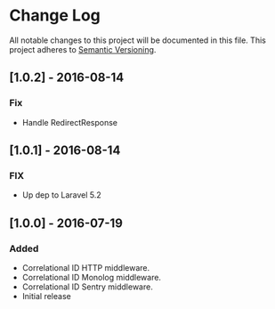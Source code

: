 # Change Log
All notable changes to this project will be documented in this file.
This project adheres to [Semantic Versioning](http://semver.org/).

## [1.0.2] - 2016-08-14
### Fix
- Handle RedirectResponse

## [1.0.1] - 2016-08-14
### FIX
- Up dep to Laravel 5.2

## [1.0.0] - 2016-07-19
### Added
- Correlational ID HTTP middleware.
- Correlational ID Monolog middleware.
- Correlational ID Sentry middleware.
- Initial release
